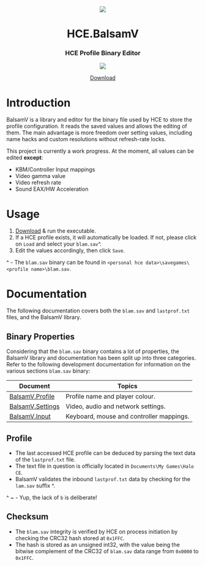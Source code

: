 <html>
    <p align="center">
        <img src="https://user-images.githubusercontent.com/10241434/48844282-52a20680-edd4-11e8-8dd4-80036c26ca6e.png">
    <p>
    <h1 align="center">
        HCE.BalsamV
    </h1>
    <h3 align="center">
        HCE Profile Binary Editor
    </h3>
    <p align="center">
        <img src="https://user-images.githubusercontent.com/10241434/48846120-39e81f80-edd9-11e8-930a-f91f1b62689a.png">
    <p>
    <p align="center">
        <a href="https://github.com/yumiris/HCE.BalsamV/releases/latest">
            Download
        </a>
    </p>
</html>

# Introduction

BalsamV is a library and editor for the binary file used by HCE to store the profile configuration. It reads the saved
values and allows the editing of them. The main advantage is more freedom over setting values, including name hacks and
custom resolutions without refresh-rate locks.

This project is currently a work progress. At the moment, all values can be edited **except**:

- KBM/Controller Input mappings
- Video gamma value
- Video refresh rate
- Sound EAX/HW Acceleration

# Usage

1. [Download](https://github.com/yumiris/HCE.BalsamV/releases/latest) & run the executable.
2. If a HCE profile exists, it will automatically be loaded. If not, please click on `Load` and select your `blam.sav`^.
3. Edit the values accordingly, then click `Save`.

^ - The `blam.sav` binary can be found in `<personal hce data>\savegames\<profile name>\blam.sav`.

# Documentation

The following documentation covers both the `blam.sav` and `lastprof.txt` files, and the BalsamV library.

## Binary Properties

Considering that the `blam.sav` binary contains a lot of properties, the BalsamV library and documentation has been 
split up into three categories. Refer to the following development documentation for information on the various sections
`blam.sav` binary:

| Document                                         | Topics                                   |
| ------------------------------------------------ | ---------------------------------------- |
| [BalsamV.Profile](./BalsamV.Profile/README.md)   | Profile name and player colour.          |
| [BalsamV.Settings](./BalsamV.Settings/README.md) | Video, audio and network settings.       |
| [BalsamV.Input](./BalsamV.Input/README.md)       | Keyboard, mouse and controller mappings. |

## Profile

- The last accessed HCE profile can be deduced by parsing the text data of the `lastprof.txt` file.
- The text file in question is officially located in `Documents\My Games\Halo CE`.
- BalsamV validates the inbound `lastprof.txt` data by checking for the ` lam.sav` suffix ^.

^ ~ - Yup, the lack of `b` is deliberate!

## Checksum

- The `blam.sav` integrity is verified by HCE on process initiation by checking the CRC32 hash stored at `0x1FFC`.
- The hash is stored as an unsigned int32, with the value being the bitwise complement of the CRC32 of `blam.sav` data
  range from `0x0000` to `0x1FFC`.